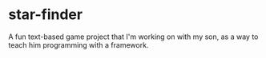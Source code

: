 # star-finder
A fun text-based game project that I'm working on with my son, as a way to teach him programming with a framework.
